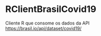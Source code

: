 # RClientBrasilCovid19
Cliente R que consome os dados da API https://brasil.io/api/dataset/covid19/
